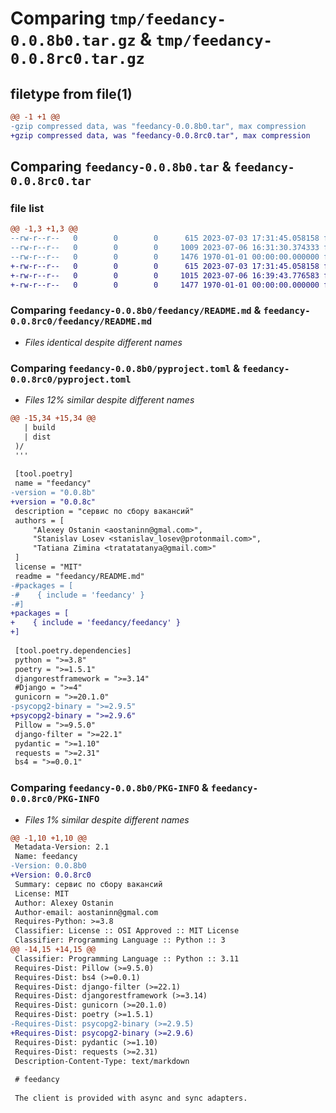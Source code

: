 # Comparing `tmp/feedancy-0.0.8b0.tar.gz` & `tmp/feedancy-0.0.8rc0.tar.gz`

## filetype from file(1)

```diff
@@ -1 +1 @@
-gzip compressed data, was "feedancy-0.0.8b0.tar", max compression
+gzip compressed data, was "feedancy-0.0.8rc0.tar", max compression
```

## Comparing `feedancy-0.0.8b0.tar` & `feedancy-0.0.8rc0.tar`

### file list

```diff
@@ -1,3 +1,3 @@
--rw-r--r--   0        0        0      615 2023-07-03 17:31:45.058158 feedancy-0.0.8b0/feedancy/README.md
--rw-r--r--   0        0        0     1009 2023-07-06 16:31:30.374333 feedancy-0.0.8b0/pyproject.toml
--rw-r--r--   0        0        0     1476 1970-01-01 00:00:00.000000 feedancy-0.0.8b0/PKG-INFO
+-rw-r--r--   0        0        0      615 2023-07-03 17:31:45.058158 feedancy-0.0.8rc0/feedancy/README.md
+-rw-r--r--   0        0        0     1015 2023-07-06 16:39:43.776583 feedancy-0.0.8rc0/pyproject.toml
+-rw-r--r--   0        0        0     1477 1970-01-01 00:00:00.000000 feedancy-0.0.8rc0/PKG-INFO
```

### Comparing `feedancy-0.0.8b0/feedancy/README.md` & `feedancy-0.0.8rc0/feedancy/README.md`

 * *Files identical despite different names*

### Comparing `feedancy-0.0.8b0/pyproject.toml` & `feedancy-0.0.8rc0/pyproject.toml`

 * *Files 12% similar despite different names*

```diff
@@ -15,34 +15,34 @@
   | build
   | dist
 )/
 '''
 
 [tool.poetry]
 name = "feedancy"
-version = "0.0.8b"
+version = "0.0.8c"
 description = "сервис по сбору вакансий"
 authors = [
     "Alexey Ostanin <aostaninn@gmal.com>",
     "Stanislav Losev <stanislav_losev@protonmail.com>",
     "Tatiana Zimina <tratatatanya@gmail.com>"
 ]
 license = "MIT"
 readme = "feedancy/README.md"
-#packages = [
-#    { include = 'feedancy' }
-#]
+packages = [
+    { include = 'feedancy/feedancy' }
+]
 
 [tool.poetry.dependencies]
 python = ">=3.8"
 poetry = ">=1.5.1"
 djangorestframework = ">=3.14"
 #Django = ">=4"
 gunicorn = ">=20.1.0"
-psycopg2-binary = ">=2.9.5"
+psycopg2-binary = ">=2.9.6"
 Pillow = ">=9.5.0"
 django-filter = ">=22.1"
 pydantic = ">=1.10"
 requests = ">=2.31"
 bs4 = ">=0.0.1"
```

### Comparing `feedancy-0.0.8b0/PKG-INFO` & `feedancy-0.0.8rc0/PKG-INFO`

 * *Files 1% similar despite different names*

```diff
@@ -1,10 +1,10 @@
 Metadata-Version: 2.1
 Name: feedancy
-Version: 0.0.8b0
+Version: 0.0.8rc0
 Summary: сервис по сбору вакансий
 License: MIT
 Author: Alexey Ostanin
 Author-email: aostaninn@gmal.com
 Requires-Python: >=3.8
 Classifier: License :: OSI Approved :: MIT License
 Classifier: Programming Language :: Python :: 3
@@ -14,15 +14,15 @@
 Classifier: Programming Language :: Python :: 3.11
 Requires-Dist: Pillow (>=9.5.0)
 Requires-Dist: bs4 (>=0.0.1)
 Requires-Dist: django-filter (>=22.1)
 Requires-Dist: djangorestframework (>=3.14)
 Requires-Dist: gunicorn (>=20.1.0)
 Requires-Dist: poetry (>=1.5.1)
-Requires-Dist: psycopg2-binary (>=2.9.5)
+Requires-Dist: psycopg2-binary (>=2.9.6)
 Requires-Dist: pydantic (>=1.10)
 Requires-Dist: requests (>=2.31)
 Description-Content-Type: text/markdown
 
 # feedancy
 
 The client is provided with async and sync adapters.
```

